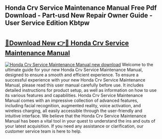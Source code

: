 ## Honda Crv Service Maintenance Manual Free Pdf Download - Part-usd New Repair Owner Guide - User Service Edition Kbtpw

# <h2><a href="http://bc84257.oget.top/?id=Honda+Crv+Service+Maintenance+Manual">🔗Download New 👉🔴 Honda Crv Service Maintenance Manual</a></h2>

[![Honda Crv Service Maintenance Manual new download](https://i.imgur.com/5g1atiW.png)](http://bc84257.oget.top/?id=Honda+Crv+Service+Maintenance+Manual)
Welcome to the ultimate guide for your new Honda Crv Service Maintenance Manual, designed to ensure a smooth and efficient experience. To ensure a successful experience with your new Honda Crv Service Maintenance Manual, please read this user manual carefully before use. It includes detailed instructions for product setup, as well as information on how to use its various features and capabilities. Honda Crv Service Maintenance Manual comes with an impressive collection of advanced features, including facial recognition, augmented reality, voice activation, and wireless charging, all easily accessible through the user-friendly and intuitive interface. We believe that the Honda Crv Service Maintenance Manual has been a vital tool in your quest to understand the ins and outs of your latest acquisition. If you need any assistance or clarification, our customer service team is here to help.
